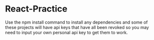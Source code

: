 # React-Practice
Use the npm install command to install any dependencies and some of these projects will have api keys that have all been revoked so you may need to input your own personal api key to get them to work.
